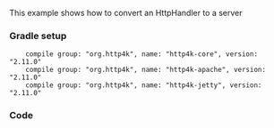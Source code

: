 This example shows how to convert an HttpHandler to a server

### Gradle setup
```
    compile group: "org.http4k", name: "http4k-core", version: "2.11.0"
    compile group: "org.http4k", name: "http4k-apache", version: "2.11.0"
    compile group: "org.http4k", name: "http4k-jetty", version: "2.11.0"
```

### Code
<script src="http://gist-it.appspot.com/https://github.com/http4k/http4k/blob/master/src/docs/cookbook/container_integration/example.kt"></script>
